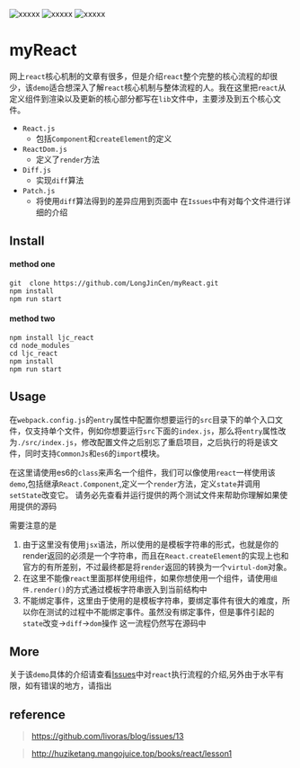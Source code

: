 ![xxxxx](https://img.shields.io/github/issues/LongJinCen/myReact.svg)
![xxxxx](https://img.shields.io/github/forks/LongJinCen/myReact.svg)
![xxxxx]()
# myReact
网上`react`核心机制的文章有很多，但是介绍`react`整个完整的核心流程的却很少，该`demo`适合想深入了解`react`核心机制与整体流程的人。我在这里把`react`从定义组件到渲染以及更新的核心部分都写在`lib`文件中，主要涉及到五个核心文件。
* `React.js`
  * 包括`Component`和`createElement`的定义
* `ReactDom.js`
  * 定义了`render`方法
* `Diff.js`
  * 实现`diff`算法
* `Patch.js`
  * 将使用`diff`算法得到的差异应用到页面中
在`Issues`中有对每个文件进行详细的介绍
## Install
#### method one
```
git  clone https://github.com/LongJinCen/myReact.git
npm install
npm run start
```
#### method two
```
npm install ljc_react
cd node_modules
cd ljc_react
npm install
npm run start
```

## Usage
在`webpack.config.js`的`entry`属性中配置你想要运行的`src`目录下的单个入口文件，仅支持单个文件，例如你想要运行`src`下面的`index.js`，那么将`entry`属性改为`./src/index.js`，修改配置文件之后别忘了重启项目，之后执行的将是该文件，同时支持`CommonJs`和`es6`的`import`模块。

在这里请使用es6的`class`来声名一个组件，我们可以像使用`react`一样使用该`demo`,包括继承`React.Component`,定义一个`render`方法，定义`state`并调用`setState`改变它。
请务必先查看并运行提供的两个测试文件来帮助你理解如果使用提供的源码

需要注意的是
1. 由于这里没有使用`jsx`语法，所以使用的是模板字符串的形式，也就是你的render返回的必须是一个字符串，而且在`React.createElement`的实现上也和官方的有所差别，不过最终都是将`render`返回的转换为一个`virtul-dom`对象。
2. 在这里不能像`react`里面那样使用组件，如果你想使用一个组件，请使用`组件.render()`的方式通过模板字符串嵌入到当前结构中
3. 不能绑定事件，这里由于使用的是模板字符串，要绑定事件有很大的难度，所以你在测试的过程中不能绑定事件。虽然没有绑定事件，但是事件引起的`state`改变->`diff`->`dom`操作 这一流程仍然写在源码中

## More
关于该`demo`具体的介绍请查看[Issues](https://github.com/LongJinCen/myReact/issues)中对`react`执行流程的介绍,另外由于水平有限，如有错误的地方，请指出

## reference
> https://github.com/livoras/blog/issues/13

> http://huziketang.mangojuice.top/books/react/lesson1
